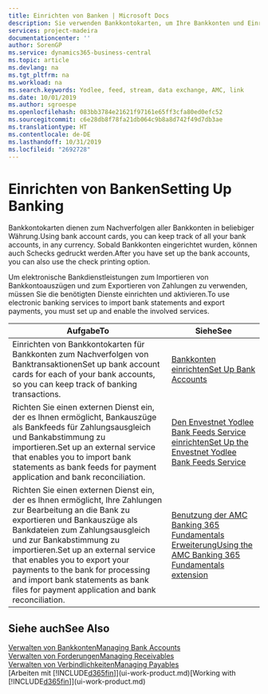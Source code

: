 ```yaml
---
title: Einrichten von Banken | Microsoft Docs
description: Sie verwenden Bankkontokarten, um Ihre Bankkonten und Einrichtungsbankfeeds, wie Yodlee, um Daten auszutauschen.
services: project-madeira
documentationcenter: ''
author: SorenGP
ms.service: dynamics365-business-central
ms.topic: article
ms.devlang: na
ms.tgt_pltfrm: na
ms.workload: na
ms.search.keywords: Yodlee, feed, stream, data exchange, AMC, link
ms.date: 10/01/2019
ms.author: sgroespe
ms.openlocfilehash: 083bb3784e21621f97161e65ff3cfa80ed0efc52
ms.sourcegitcommit: c6e28db8f78fa21db064c9b8a8d742f49d7db3ae
ms.translationtype: HT
ms.contentlocale: de-DE
ms.lasthandoff: 10/31/2019
ms.locfileid: "2692728"
---
```

# <a name="setting-up-banking"></a><span data-ttu-id="b8d51-103">Einrichten von Banken</span><span class="sxs-lookup"><span data-stu-id="b8d51-103">Setting Up Banking</span></span>
<span data-ttu-id="b8d51-104">Bankkontokarten dienen zum Nachverfolgen aller Bankkonten in beliebiger Währung.</span><span class="sxs-lookup"><span data-stu-id="b8d51-104">Using bank account cards, you can keep track of all your bank accounts, in any currency.</span></span> <span data-ttu-id="b8d51-105">Sobald Bankkonten eingerichtet wurden, können auch Schecks gedruckt werden.</span><span class="sxs-lookup"><span data-stu-id="b8d51-105">After you have set up the bank accounts, you can also use the check printing option.</span></span>

<span data-ttu-id="b8d51-106">Um elektronische Bankdienstleistungen zum Importieren von Bankkontoauszügen und zum Exportieren von Zahlungen zu verwenden, müssen Sie die benötigten Dienste einrichten und aktivieren.</span><span class="sxs-lookup"><span data-stu-id="b8d51-106">To use electronic banking services to import bank statements and  export payments, you must set up and enable the involved services.</span></span>

| <span data-ttu-id="b8d51-107">Aufgabe</span><span class="sxs-lookup"><span data-stu-id="b8d51-107">To</span></span> | <span data-ttu-id="b8d51-108">Siehe</span><span class="sxs-lookup"><span data-stu-id="b8d51-108">See</span></span> |
| --- | --- |
| <span data-ttu-id="b8d51-109">Einrichten von Bankkontokarten für Bankkonten zum Nachverfolgen von Banktransaktionen</span><span class="sxs-lookup"><span data-stu-id="b8d51-109">Set up bank account cards for each of your bank accounts, so you can keep track of banking transactions.</span></span> |[<span data-ttu-id="b8d51-110">Bankkonten einrichten</span><span class="sxs-lookup"><span data-stu-id="b8d51-110">Set Up Bank Accounts</span></span>](bank-how-setup-bank-accounts.md) |
| <span data-ttu-id="b8d51-111">Richten Sie einen externen Dienst ein, der es Ihnen ermöglicht, Bankauszüge als Bankfeeds für Zahlungsausgleich und Bankabstimmung zu importieren.</span><span class="sxs-lookup"><span data-stu-id="b8d51-111">Set up an external service that enables you to import bank statements as bank feeds for payment application and bank reconciliation.</span></span> |[<span data-ttu-id="b8d51-112">Den Envestnet Yodlee Bank Feeds Service einrichten</span><span class="sxs-lookup"><span data-stu-id="b8d51-112">Set Up the Envestnet Yodlee Bank Feeds Service</span></span>](bank-how-setup-bank-statement-service.md) |
| <span data-ttu-id="b8d51-113">Richten Sie einen externen Dienst ein, der es Ihnen ermöglicht, Ihre Zahlungen zur Bearbeitung an die Bank zu exportieren und Bankauszüge als Bankdateien zum Zahlungsausgleich und zur Bankabstimmung zu importieren.</span><span class="sxs-lookup"><span data-stu-id="b8d51-113">Set up an external service that enables you to export your payments to the bank for processing  and import bank statements as bank files for payment application and bank reconciliation.</span></span> |[<span data-ttu-id="b8d51-114">Benutzung der AMC Banking 365 Fundamentals Erweiterung</span><span class="sxs-lookup"><span data-stu-id="b8d51-114">Using the AMC Banking 365 Fundamentals extension</span></span>](ui-extensions-amc-banking.md) |

## <a name="see-also"></a><span data-ttu-id="b8d51-115">Siehe auch</span><span class="sxs-lookup"><span data-stu-id="b8d51-115">See Also</span></span>
[<span data-ttu-id="b8d51-116">Verwalten von Bankkonten</span><span class="sxs-lookup"><span data-stu-id="b8d51-116">Managing Bank Accounts</span></span>](bank-manage-bank-accounts.md)  
[<span data-ttu-id="b8d51-117">Verwalten von Forderungen</span><span class="sxs-lookup"><span data-stu-id="b8d51-117">Managing Receivables</span></span>](receivables-manage-receivables.md)  
[<span data-ttu-id="b8d51-118">Verwalten von Verbindlichkeiten</span><span class="sxs-lookup"><span data-stu-id="b8d51-118">Managing Payables</span></span>](payables-manage-payables.md)  
<span data-ttu-id="b8d51-119">[Arbeiten mit [!INCLUDE[d365fin](includes/d365fin_md.md)]](ui-work-product.md)</span><span class="sxs-lookup"><span data-stu-id="b8d51-119">[Working with [!INCLUDE[d365fin](includes/d365fin_md.md)]](ui-work-product.md)</span></span>
